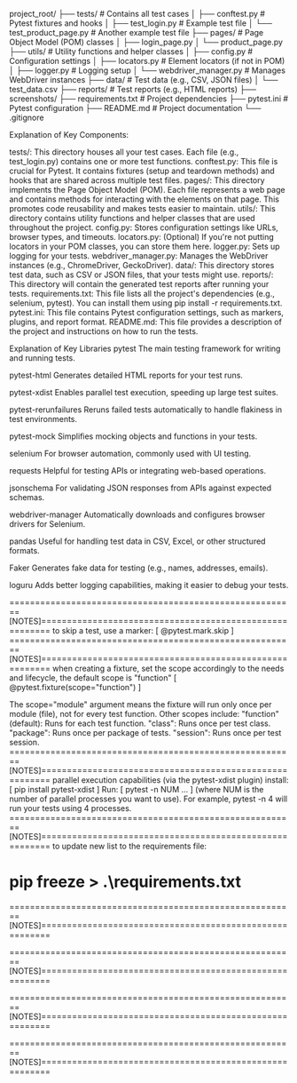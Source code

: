 
project_root/
├── tests/                # Contains all test cases
│   ├── conftest.py       # Pytest fixtures and hooks
│   ├── test_login.py     # Example test file
│   └── test_product_page.py # Another example test file
├── pages/                # Page Object Model (POM) classes
│   ├── login_page.py
│   └── product_page.py
├── utils/                # Utility functions and helper classes
│   ├── config.py         # Configuration settings
│   ├── locators.py       # Element locators (if not in POM)
│   ├── logger.py         # Logging setup
│   └── webdriver_manager.py # Manages WebDriver instances
├── data/                 # Test data (e.g., CSV, JSON files)
│   └── test_data.csv
├── reports/              # Test reports (e.g., HTML reports)
├── screenshots/ 
├── requirements.txt      # Project dependencies
├── pytest.ini            # Pytest configuration
├── README.md             # Project documentation
└── .gitignore

Explanation of Key Components:

tests/: This directory houses all your test cases. Each file (e.g., test_login.py) contains one or more test functions.
conftest.py: This file is crucial for Pytest. It contains fixtures (setup and teardown methods) and hooks 
that are shared across multiple test files.
pages/: This directory implements the Page Object Model (POM). Each file represents a web page and contains methods for 
interacting with the elements on that page. This promotes code reusability and makes tests easier to maintain.
utils/: This directory contains utility functions and helper classes that are used throughout the project.
config.py: Stores configuration settings like URLs, browser types, and timeouts.
locators.py: (Optional) If you're not putting locators in your POM classes, you can store them here.
logger.py: Sets up logging for your tests.
webdriver_manager.py: Manages the WebDriver instances (e.g., ChromeDriver, GeckoDriver).
data/: This directory stores test data, such as CSV or JSON files, that your tests might use.
reports/: This directory will contain the generated test reports after running your tests.
requirements.txt: This file lists all the project's dependencies (e.g., selenium, pytest). You can install them using 
pip install -r requirements.txt.
pytest.ini: This file contains Pytest configuration settings, such as markers, plugins, and report format.
README.md: This file provides a description of the project and instructions on how to run the tests.


Explanation of Key Libraries
pytest
The main testing framework for writing and running tests.

pytest-html
Generates detailed HTML reports for your test runs.

pytest-xdist
Enables parallel test execution, speeding up large test suites.

pytest-rerunfailures
Reruns failed tests automatically to handle flakiness in test environments.

pytest-mock
Simplifies mocking objects and functions in your tests.

selenium
For browser automation, commonly used with UI testing.

requests
Helpful for testing APIs or integrating web-based operations.

jsonschema
For validating JSON responses from APIs against expected schemas.

webdriver-manager
Automatically downloads and configures browser drivers for Selenium.

pandas
Useful for handling test data in CSV, Excel, or other structured formats.

Faker
Generates fake data for testing (e.g., names, addresses, emails).

loguru
Adds better logging capabilities, making it easier to debug your tests.

========================================================[NOTES]========================================================
to skip a test, use a marker:
[ @pytest.mark.skip ]
========================================================[NOTES]========================================================
when creating a fixture, set the scope accordingly to the needs and lifecycle, the default scope is "function"
[ @pytest.fixture(scope="function") ]

The scope="module" argument means the fixture will run only once per module (file), 
not for every test function. Other scopes include:
"function" (default): Runs for each test function.
"class": Runs once per test class.
"package": Runs once per package of tests.
"session": Runs once per test session.
========================================================[NOTES]========================================================
parallel execution capabilities (via the pytest-xdist plugin)
install: [ pip install pytest-xdist ]
Run:     [ pytest -n NUM ... ] (where NUM is the number of parallel processes you want to use). 
For example, pytest -n 4 will run your tests using 4 processes.
========================================================[NOTES]========================================================
to update new list to the requirements file: 
# pip freeze > .\requirements.txt
========================================================[NOTES]========================================================

========================================================[NOTES]========================================================

========================================================[NOTES]========================================================

========================================================[NOTES]========================================================